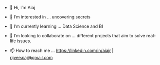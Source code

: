 - 👋 Hi, I’m Aiaj
- 👀 I’m interested in ... uncovering secrets
- 🌱 I’m currently learning ... Data Science and BI 
- 💞️ I’m looking to collaborate on ... different projects that aim to solve real-life issues.

- 📫 How to reach me ... https://linkedin.com/in/aiajr | rijveeaiaj@gmail.com 

<!---
Aiaj-stacks/Aiaj-stacks is a ✨ special ✨ repository because its `README.md` (this file) appears on your GitHub profile.
You can click the Preview link to take a look at your changes.
--->
